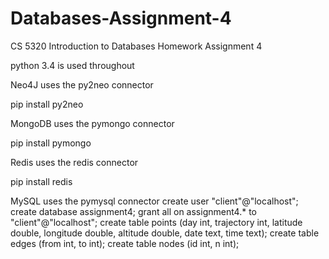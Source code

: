 Databases-Assignment-4
======================

CS 5320 Introduction to Databases Homework Assignment 4

python 3.4 is used throughout

Neo4J uses the py2neo connector

pip install py2neo


MongoDB uses the pymongo connector

pip install pymongo


Redis uses the redis connector

pip install redis


MySQL uses the pymysql connector
create user "client"@"localhost";
create database assignment4;
grant all on assignment4.* to "client"@"localhost";
create table points (day int, trajectory int, latitude double, longitude double, altitude double, date text, time text);
create table edges (from int, to int);
create table nodes (id int, n int);
